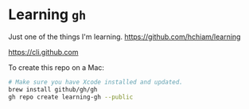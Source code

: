 # Learning `gh`

Just one of the things I'm learning. <https://github.com/hchiam/learning>

<https://cli.github.com>

To create this repo on a Mac:

```bash
# Make sure you have Xcode installed and updated.
brew install github/gh/gh
gh repo create learning-gh --public
```
